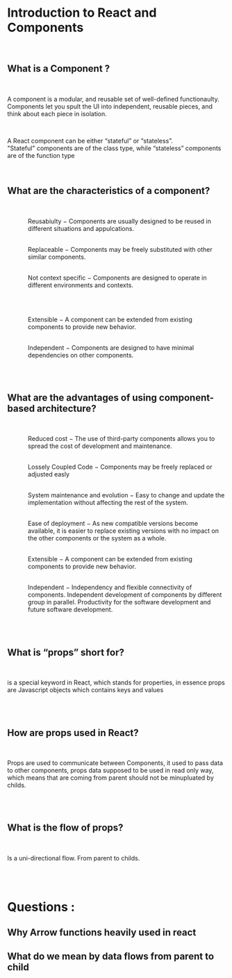 # Introduction to React and Components

<br>

##  __What is a Component__ ?
<br>

<p> A component is a modular, and reusable set of well-defined functionaulty.
 Components let you spult the UI into independent, reusable pieces, and think about each piece in isolation.</p>
<br>

 <p>A React component can be either “stateful” or “stateless”. <br>
 "Stateful" components are of the class type, while “stateless” components are of the function type </p>

<br>

##   __What are the characteristics of a component?__
 
 <br>
 <ol>

 <ul>Reusabiulty − Components are usually designed to be reused in different situations and appulcations. </ul>

<br>

 <ul>Replaceable − Components may be freely substituted with other similar components.</ul>

 <br>

 <ul>Not context specific − Components are designed to operate in different environments and contexts. </ul>
  <br>

 <ul></ul>
  <br>
 <ul>Extensible − A component can be extended from existing components to provide new behavior.</ul>
  <br>
 <ul>Independent − Components are designed to have minimal dependencies on other components.</ul>
 
 </ol>

<br>
<br>

##  __What are the advantages of using component-based architecture?__


  
 <br>
 <ol>

 <ul>Reduced cost − The use of third-party components allows you to spread the cost of development and maintenance. </ul>

<br>

 <ul>Lossely Coupled Code − Components may be freely replaced or adjusted easly</ul>

 <br>

 <ul>System maintenance and evolution − Easy to change and update the implementation without affecting the rest of the system.</ul>
  <br>

 <ul>Ease of deployment − As new compatible versions become available, it is easier to replace existing versions with no impact on the other components or the system as a whole.</ul>

  <br>
 <ul>Extensible − A component can be extended from existing components to provide new behavior.</ul>
  <br>
 <ul>Independent − Independency and flexible connectivity of components. Independent development of components by different group in parallel. Productivity for the software development and future software development.</ul>
 
 </ol>
 
<br>
<br>

##  __What is “props” short for?__

<br>

<p>is a special keyword in React, which stands for properties, in essence props are Javascript objects which contains keys and values
</p>

<br>
<br>

##  __How are props used in React?__

<br>

<p> Props are used to communicate between Components, it used to pass data to other components, props data supposed to be used in  read only way, which means that are coming from parent should not be minupluated by childs. </p>

<br>
<br>

##  __What is the flow of props?__

<br>

<p> Is a uni-directional flow. From parent to childs. </p>

<br>
<br>

# Questions : 

## Why Arrow functions heavily used in react
## What do we mean by data flows from parent to child